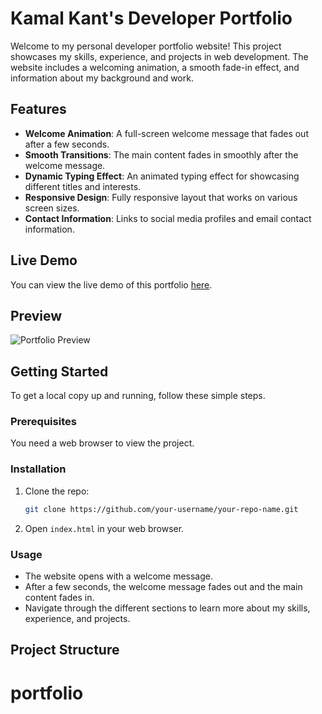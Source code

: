 # Kamal Kant's Developer Portfolio

Welcome to my personal developer portfolio website! This project showcases my skills, experience, and projects in web development. The website includes a welcoming animation, a smooth fade-in effect, and information about my background and work.

## Features

- **Welcome Animation**: A full-screen welcome message that fades out after a few seconds.
- **Smooth Transitions**: The main content fades in smoothly after the welcome message.
- **Dynamic Typing Effect**: An animated typing effect for showcasing different titles and interests.
- **Responsive Design**: Fully responsive layout that works on various screen sizes.
- **Contact Information**: Links to social media profiles and email contact information.

## Live Demo

You can view the live demo of this portfolio [here](#).

## Preview

![Portfolio Preview](path/to/preview-image.png)

## Getting Started

To get a local copy up and running, follow these simple steps.

### Prerequisites

You need a web browser to view the project.

### Installation

1. Clone the repo:
    ```sh
    git clone https://github.com/your-username/your-repo-name.git
    ```
2. Open `index.html` in your web browser.

### Usage

- The website opens with a welcome message.
- After a few seconds, the welcome message fades out and the main content fades in.
- Navigate through the different sections to learn more about my skills, experience, and projects.

## Project Structure

# portfolio
